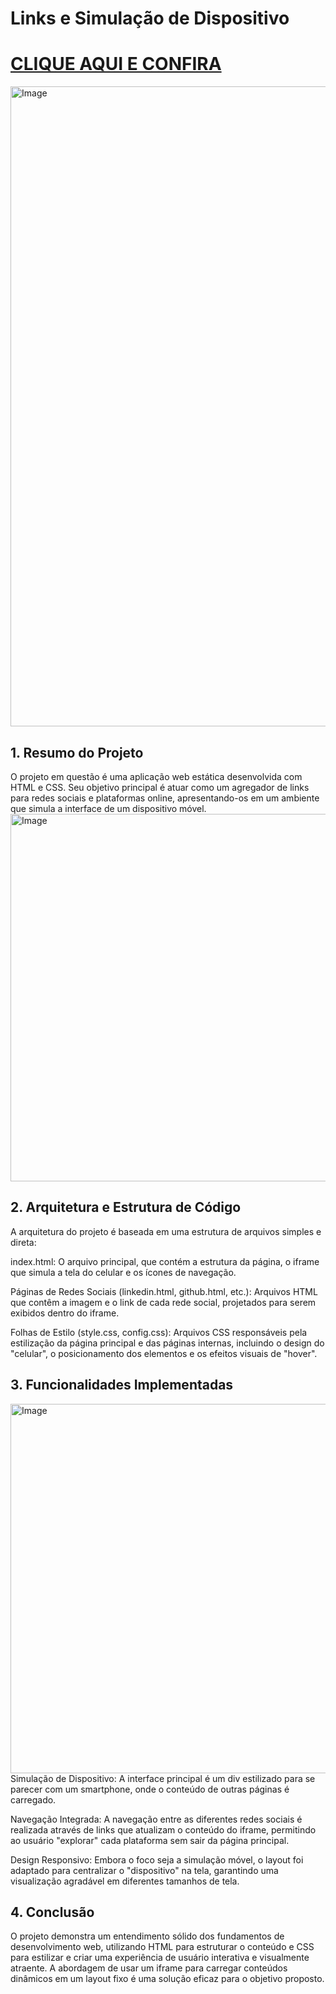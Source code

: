 # Links e Simulação de Dispositivo
# [CLIQUE AQUI E CONFIRA](https://luana-mozer.github.io/PROJETO_08_HTML_CSS_Celular/)
<img width="1024" height="1024" alt="Image" src="https://github.com/user-attachments/assets/28bc780a-11dd-4c92-9c63-cc166cd61ce5" />

## 1. Resumo do Projeto

O projeto em questão é uma aplicação web estática desenvolvida com HTML e CSS. Seu objetivo principal é atuar como um agregador de links para redes sociais e plataformas online, apresentando-os em um ambiente que simula a interface de um dispositivo móvel.
<img width="712" height="588" alt="Image" src="https://github.com/user-attachments/assets/35771d35-bc5c-4aca-a14b-eb72826a6fc7" />

## 2. Arquitetura e Estrutura de Código

A arquitetura do projeto é baseada em uma estrutura de arquivos simples e direta:

index.html: O arquivo principal, que contém a estrutura da página, o iframe que simula a tela do celular e os ícones de navegação.

Páginas de Redes Sociais (linkedin.html, github.html, etc.): Arquivos HTML que contêm a imagem e o link de cada rede social, projetados para serem exibidos dentro do iframe.

Folhas de Estilo (style.css, config.css): Arquivos CSS responsáveis pela estilização da página principal e das páginas internas, incluindo o design do "celular", o posicionamento dos elementos e os efeitos visuais de "hover".

## 3. Funcionalidades Implementadas
<img width="741" height="591" alt="Image" src="https://github.com/user-attachments/assets/a66e985d-eda2-4c88-a969-86cc2f9983d4" />
Simulação de Dispositivo: A interface principal é um div estilizado para se parecer com um smartphone, onde o conteúdo de outras páginas é carregado.

Navegação Integrada: A navegação entre as diferentes redes sociais é realizada através de links que atualizam o conteúdo do iframe, permitindo ao usuário "explorar" cada plataforma sem sair da página principal.

Design Responsivo: Embora o foco seja a simulação móvel, o layout foi adaptado para centralizar o "dispositivo" na tela, garantindo uma visualização agradável em diferentes tamanhos de tela.

## 4. Conclusão

O projeto demonstra um entendimento sólido dos fundamentos de desenvolvimento web, utilizando HTML para estruturar o conteúdo e CSS para estilizar e criar uma experiência de usuário interativa e visualmente atraente. A abordagem de usar um iframe para carregar conteúdos dinâmicos em um layout fixo é uma solução eficaz para o objetivo proposto.
